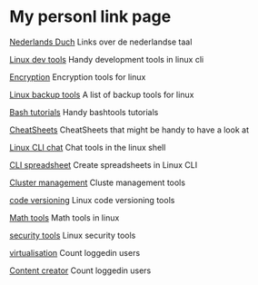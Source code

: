 # My personl link page
[Nederlands Duch](https://github.com/Benjamin-Italiaander/peronal-links/wiki/eronal-links.wiki/Dutch-‐-Nederlands) Links over de nederlandse taal 

[Linux dev tools](https://github.com/Benjamin-Italiaander/peronal-links/wiki/eronal-links.wiki/Linux-‐-CLI-developement-tools) Handy development tools in linux cli 

[Encryption](https://github.com/Benjamin-Italiaander/peronal-links/wiki/eronal-links.wiki/Linux-‐-Encrypt-files-and-store-passwords) Encryption tools for linux 

[Linux backup tools](https://github.com/Benjamin-Italiaander/peronal-links/wiki/eronal-links.wiki/Linux-‐-backup-tools) A list of backup tools for linux 

[Bash tutorials](https://github.com/Benjamin-Italiaander/peronal-links/wiki/eronal-links.wiki/Linux-‐-bash-tutorials-i-found-handy-and-clear) Handy bashtools tutorials 

[CheatSheets](https://github.com/Benjamin-Italiaander/peronal-links/wiki/eronal-links.wiki/Linux-‐-cheatsheets) CheatSheets that might be handy to have a look at 

[Linux CLI chat](https://github.com/Benjamin-Italiaander/peronal-links/wiki/eronal-links.wiki/Linux-‐-cli-chat-tools) Chat tools in the linux shell 

[CLI spreadsheet](https://github.com/Benjamin-Italiaander/peronal-links/wiki/eronal-links.wiki/Linux-‐-cli-spreadsheet) Create spreadsheets in Linux CLI 

[Cluster management](https://github.com/Benjamin-Italiaander/peronal-links/wiki/eronal-links.wiki/Linux-‐-cluster-management) Cluste management tools 

[code versioning](https://github.com/Benjamin-Italiaander/peronal-links/wiki/eronal-links.wiki/Linux-‐-code-version-control) Linux code versioning tools 

[Math tools](https://github.com/Benjamin-Italiaander/peronal-links/wiki/eronal-links.wiki/Linux-‐-math-tools) Math tools in linux 

[security tools](https://github.com/Benjamin-Italiaander/peronal-links/wiki/eronal-links.wiki/Linux-‐-server-security-tools) Linux security tools 

[virtualisation](https://github.com/Benjamin-Italiaander/peronal-links/wiki/eronal-links.wiki/Linux-‐-server-virtualization-tools) Count loggedin users 

[Content creator](https://github.com/Benjamin-Italiaander/peronal-links/wiki/eronal-links.wiki/Linux-‐-website-builders) Count loggedin users 


